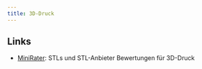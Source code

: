 ```yaml
---
title: 3D-Druck
---
```


## Links
* [MiniRater](https://minirater.com/): STLs und STL-Anbieter Bewertungen für 3D-Druck
